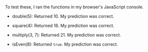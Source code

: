 To test these, I ran the functions in my browser's JavaScript console.

- double(5): Returned 10. My prediction was correct.

- square(4): Returned 16. My prediction was correct.

- multiply(3, 7): Returned 21. My prediction was correct.

- isEven(8): Returned `true`. My prediction was correct.
